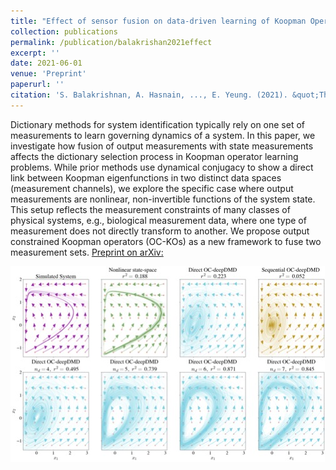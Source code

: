 ```yaml
---
title: "Effect of sensor fusion on data-driven learning of Koopman Operators"
collection: publications
permalink: /publication/balakrishan2021effect
excerpt: ''
date: 2021-06-01
venue: 'Preprint'
paperurl: ''
citation: 'S. Balakrishnan, A. Hasnain, ..., E. Yeung. (2021). &quot;The Effect of Sensor Fusion on Data-Driven Learning of Koopman Operators .&quot; arXiv preprint arXiv:2106.15091v.'
---
```

 Dictionary methods for system identification typically rely on one set of measurements to learn governing dynamics of a system. In this paper, we investigate how fusion of output measurements with state measurements affects the dictionary selection process in Koopman operator learning problems. While prior methods use dynamical conjugacy to show a direct link between Koopman eigenfunctions in two distinct data spaces (measurement channels), we explore the specific case where output measurements are nonlinear, non-invertible functions of the system state. This setup reflects the measurement constraints of many classes of physical systems, e.g., biological measurement data, where one type of measurement does not directly transform to another. We propose output constrained Koopman operators (OC-KOs) as a new framework to fuse two measurement sets.
[Preprint on arXiv:](https://arxiv.org/pdf/2106.15091.pdf)

![feature](/images/balakrishnan2021effect_feature.jpg)